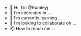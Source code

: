 - 👋 Hi, I’m @Rumleyj
- 👀 I’m interested in ...
- 🌱 I’m currently learning ...
- 💞️ I’m looking to collaborate on ...
- 📫 How to reach me ...

<!---
Rumleyj/Rumleyj is a ✨ special ✨ repository because its `README.md` (this file) appears on your GitHub profile.
You can click the Preview link to take a look at your changes.
--->
